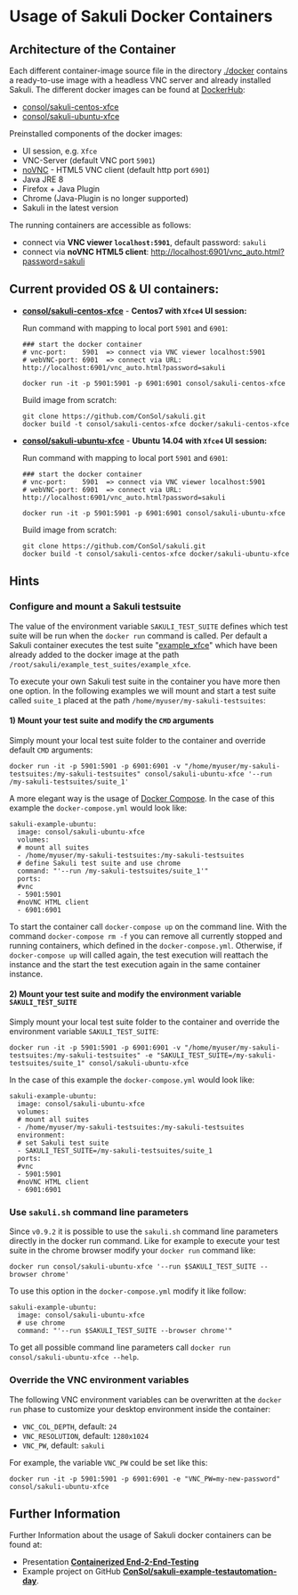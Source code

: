 # Usage of Sakuli Docker Containers

## Architecture of the Container
Each different container-image source file in the directory [./docker](https://github.com/ConSol/sakuli/tree/master/docker) contains a ready-to-use image with a headless VNC server and  already installed Sakuli.
The different docker images can be found at [DockerHub]():

* [consol/sakuli-centos-xfce](https://hub.docker.com/r/consol/sakuli-centos-xfce/)
* [consol/sakuli-ubuntu-xfce](https://hub.docker.com/r/consol/sakuli-ubuntu-xfce/)

Preinstalled components of the docker images:

* UI session, e.g. `Xfce`
* VNC-Server (default VNC port `5901`)
* [noVNC](https://github.com/kanaka/noVNC) - HTML5 VNC client (default http port `6901`)
* Java JRE 8
* Firefox + Java Plugin
* Chrome (Java-Plugin is no longer supported)
* Sakuli in the latest version

The running containers are accessible as follows:

* connect via __VNC viewer `localhost:5901`__, default password: `sakuli`
* connect via __noVNC HTML5 client__: [http://localhost:6901/vnc_auto.html?password=sakuli]()

## Current provided OS & UI containers:
* **[consol/sakuli-centos-xfce](https://hub.docker.com/r/consol/sakuli-centos-xfce/)** - __Centos7 with `Xfce4` UI session:__

  Run command with mapping to local port `5901` and `6901`:

      ### start the docker container
      # vnc-port:    5901  => connect via VNC viewer localhost:5901
      # webVNC-port: 6901  => connect via URL: http://localhost:6901/vnc_auto.html?password=sakuli

      docker run -it -p 5901:5901 -p 6901:6901 consol/sakuli-centos-xfce

  Build image from scratch:

      git clone https://github.com/ConSol/sakuli.git
      docker build -t consol/sakuli-centos-xfce docker/sakuli-centos-xfce


* **[consol/sakuli-ubuntu-xfce](https://hub.docker.com/r/consol/sakuli-ubuntu-xfce/)** - __Ubuntu 14.04 with `Xfce4` UI session:__

  Run command with mapping to local port `5901` and `6901`:

      ### start the docker container
      # vnc-port:    5901  => connect via VNC viewer localhost:5901
      # webVNC-port: 6901  => connect via URL: http://localhost:6901/vnc_auto.html?password=sakuli

      docker run -it -p 5901:5901 -p 6901:6901 consol/sakuli-ubuntu-xfce

  Build image from scratch:

      git clone https://github.com/ConSol/sakuli.git
      docker build -t consol/sakuli-centos-xfce docker/sakuli-ubuntu-xfce

## Hints
### Configure and mount a Sakuli testsuite
The value of the environment variable `SAKULI_TEST_SUITE` defines which test suite will be run when the `docker run` command is called. Per default a Sakuli container executes the test suite "[example_xfce](https://github.com/ConSol/sakuli/tree/master/example_test_suites/example_xfce)" which have been already added to the docker image at the path `/root/sakuli/example_test_suites/example_xfce`.

To execute your own Sakuli test suite in the container you have more then one option. In the following examples we will mount and start a test suite called `suite_1` placed at the path `/home/myuser/my-sakuli-testsuites`:

#### 1) Mount your test suite and modify the `CMD` arguments

Simply mount your local test suite folder to the container and override default `CMD` arguments:

    docker run -it -p 5901:5901 -p 6901:6901 -v "/home/myuser/my-sakuli-testsuites:/my-sakuli-testsuites" consol/sakuli-ubuntu-xfce '--run /my-sakuli-testsuites/suite_1'

A more elegant way is the usage of [Docker Compose](https://docs.docker.com/compose/). In the case of this example the `docker-compose.yml` would look like:

    sakuli-example-ubuntu:
      image: consol/sakuli-ubuntu-xfce
      volumes:
      # mount all suites
      - /home/myuser/my-sakuli-testsuites:/my-sakuli-testsuites
      # define Sakuli test suite and use chrome
      command: "'--run /my-sakuli-testsuites/suite_1'"
      ports:
      #vnc
      - 5901:5901
      #noVNC HTML client
      - 6901:6901

To start the container call `docker-compose up` on the command line. With the command `docker-compose rm -f` you can remove all currently stopped and running containers, which defined in the `docker-compose.yml`. Otherwise, if `docker-compose up` will called again, the test execution will reattach the instance and the start the test execution again in the same container instance.

#### 2) Mount your test suite and modify the environment variable `SAKULI_TEST_SUITE`
Simply mount your local test suite folder to the container and override the environment variable `SAKULI_TEST_SUITE`:

    docker run -it -p 5901:5901 -p 6901:6901 -v "/home/myuser/my-sakuli-testsuites:/my-sakuli-testsuites" -e "SAKULI_TEST_SUITE=/my-sakuli-testsuites/suite_1" consol/sakuli-ubuntu-xfce

In the case of this example the `docker-compose.yml` would look like:

    sakuli-example-ubuntu:
      image: consol/sakuli-ubuntu-xfce
      volumes:
      # mount all suites
      - /home/myuser/my-sakuli-testsuites:/my-sakuli-testsuites
      environment:
      # set Sakuli test suite
      - SAKULI_TEST_SUITE=/my-sakuli-testsuites/suite_1
      ports:
      #vnc
      - 5901:5901
      #noVNC HTML client
      - 6901:6901

### Use `sakuli.sh` command line parameters
Since `v0.9.2` it is possible to use the `sakuli.sh` command line parameters directly in the docker run command. Like for example to execute your test suite in the chrome browser modify your `docker run` command like:

    docker run consol/sakuli-ubuntu-xfce '--run $SAKULI_TEST_SUITE --browser chrome'

To use this option in the `docker-compose.yml` modify it like follow:

    sakuli-example-ubuntu:
      image: consol/sakuli-ubuntu-xfce
      # use chrome
      command: "'--run $SAKULI_TEST_SUITE --browser chrome'"

To get all possible command line parameters call `docker run consol/sakuli-ubuntu-xfce --help`.

### Override the VNC environment variables
The following VNC environment variables can be overwritten at the `docker run` phase to customize your desktop environment inside the container:
* `VNC_COL_DEPTH`, default: `24`
* `VNC_RESOLUTION`, default: `1280x1024`
* `VNC_PW`, default: `sakuli`

For example, the variable `VNC_PW` could be set like this:

    docker run -it -p 5901:5901 -p 6901:6901 -e "VNC_PW=my-new-password" consol/sakuli-ubuntu-xfce


## Further Information
Further Information about the usage of Sakuli docker containers can be found at:

* Presentation **[Containerized End-2-End-Testing](https://rawgit.com/toschneck/presentation/sakuli-testautomation-day/index.html#/)**
* Example project on GitHub **[ConSol/sakuli-example-testautomation-day](https://github.com/ConSol/sakuli-example-testautomation-day)**.
